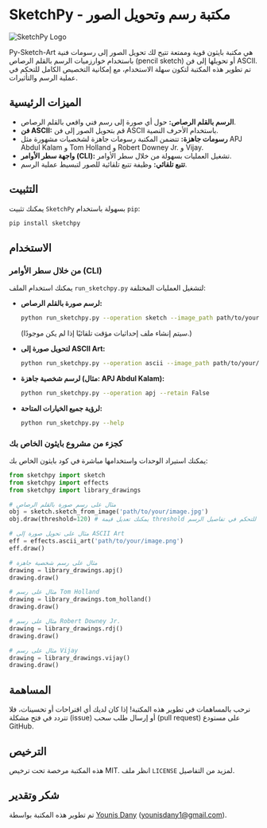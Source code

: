 # SketchPy - مكتبة رسم وتحويل الصور

![SketchPy Logo](https://raw.githubusercontent.com/MRMYSTERY003/sketchpy/main/assets/logo.png)

Py-Sketch-Art هي مكتبة بايثون قوية وممتعة تتيح لك تحويل الصور إلى رسومات فنية باستخدام خوارزميات الرسم بالقلم الرصاص (pencil sketch) أو تحويلها إلى فن ASCII. تم تطوير هذه المكتبة لتكون سهلة الاستخدام، مع إمكانية التخصيص الكامل للتحكم في عملية الرسم والتأثيرات.

## الميزات الرئيسية

*   **الرسم بالقلم الرصاص:** حول أي صورة إلى رسم فني واقعي بالقلم الرصاص.
*   **فن ASCII:** قم بتحويل الصور إلى فن ASCII باستخدام الأحرف النصية.
*   **رسومات جاهزة:** تتضمن المكتبة رسومات جاهزة لشخصيات مشهورة مثل APJ Abdul Kalam و Tom Holland و Robert Downey Jr. و Vijay.
*   **واجهة سطر الأوامر (CLI):** تشغيل العمليات بسهولة من خلال سطر الأوامر.
*   **تتبع تلقائي:** وظيفة تتبع تلقائية للصور لتبسيط عملية الرسم.

## التثبيت

يمكنك تثبيت `SketchPy` بسهولة باستخدام `pip`:

```bash
pip install sketchpy
```

## الاستخدام

### من خلال سطر الأوامر (CLI)

يمكنك استخدام الملف `run_sketchpy.py` لتشغيل العمليات المختلفة:

*   **لرسم صورة بالقلم الرصاص:**
    ```bash
    python run_sketchpy.py --operation sketch --image_path path/to/your/image.jpg --save True --retain False
    ```
    (سيتم إنشاء ملف إحداثيات مؤقت تلقائيًا إذا لم يكن موجودًا.)

*   **لتحويل صورة إلى ASCII Art:**
    ```bash
    python run_sketchpy.py --operation ascii --image_path path/to/your/image.png --save True
    ```

*   **لرسم شخصية جاهزة (مثال: APJ Abdul Kalam):**
    ```bash
    python run_sketchpy.py --operation apj --retain False
    ```

*   **لرؤية جميع الخيارات المتاحة:**
    ```bash
    python run_sketchpy.py --help
    ```

### كجزء من مشروع بايثون الخاص بك

يمكنك استيراد الوحدات واستخدامها مباشرة في كود بايثون الخاص بك:

```python
from sketchpy import sketch
from sketchpy import effects
from sketchpy import library_drawings

# مثال على رسم صورة بالقلم الرصاص
obj = sketch.sketch_from_image('path/to/your/image.jpg')
obj.draw(threshold=120) # يمكنك تعديل قيمة threshold للتحكم في تفاصيل الرسم

# مثال على تحويل صورة إلى ASCII Art
eff = effects.ascii_art('path/to/your/image.png')
eff.draw()

# مثال على رسم شخصية جاهزة
drawing = library_drawings.apj()
drawing.draw()

# مثال على رسم Tom Holland
drawing = library_drawings.tom_holland()
drawing.draw()

# مثال على رسم Robert Downey Jr.
drawing = library_drawings.rdj()
drawing.draw()

# مثال على رسم Vijay
drawing = library_drawings.vijay()
drawing.draw()
```

## المساهمة

نرحب بالمساهمات في تطوير هذه المكتبة! إذا كان لديك أي اقتراحات أو تحسينات، فلا تتردد في فتح مشكلة (issue) أو إرسال طلب سحب (pull request) على مستودع GitHub.

## الترخيص

هذه المكتبة مرخصة تحت ترخيص MIT. انظر ملف `LICENSE` لمزيد من التفاصيل.

## شكر وتقدير

تم تطوير هذه المكتبة بواسطة [Younis Dany](https://github.com/YounisDany/py-sketch-art) ([younisdany1@gmail.com](mailto:younisdany1@gmail.com)).
